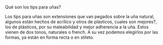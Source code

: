 Qué son los tips para uñas?

Los tips para uñas son extensiones que van pegados sobre la uña natural, algunos están hechos de acrílico y otros de plásticos, cuales son mejores?, los de plásticos, por su maleabilidad y mejor adherencia a la uña. Estos vienen de dos tonos, naturales o french. A su vez podemos elegirlos por las formas, ya están en forma recta o en stileto.
